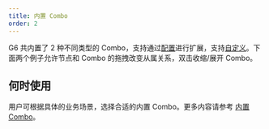 ```yaml
---
title: 内置 Combo
order: 2
---
```


G6 共内置了 2 种不同类型的 Combo，支持通过[配置](/zh/docs/manual/middle/elements/combos/defaultCombo)进行扩展，支持[自定义](/zh/docs/manual/advanced/custom-combo)。下面两个例子允许节点和 Combo 的拖拽改变从属关系，双击收缩/展开 Combo。

## 何时使用

用户可根据具体的业务场景，选择合适的内置 Combo。更多内容请参考 [内置 Combo](/zh/docs/manual/middle/elements/combos/defaultCombo)。
